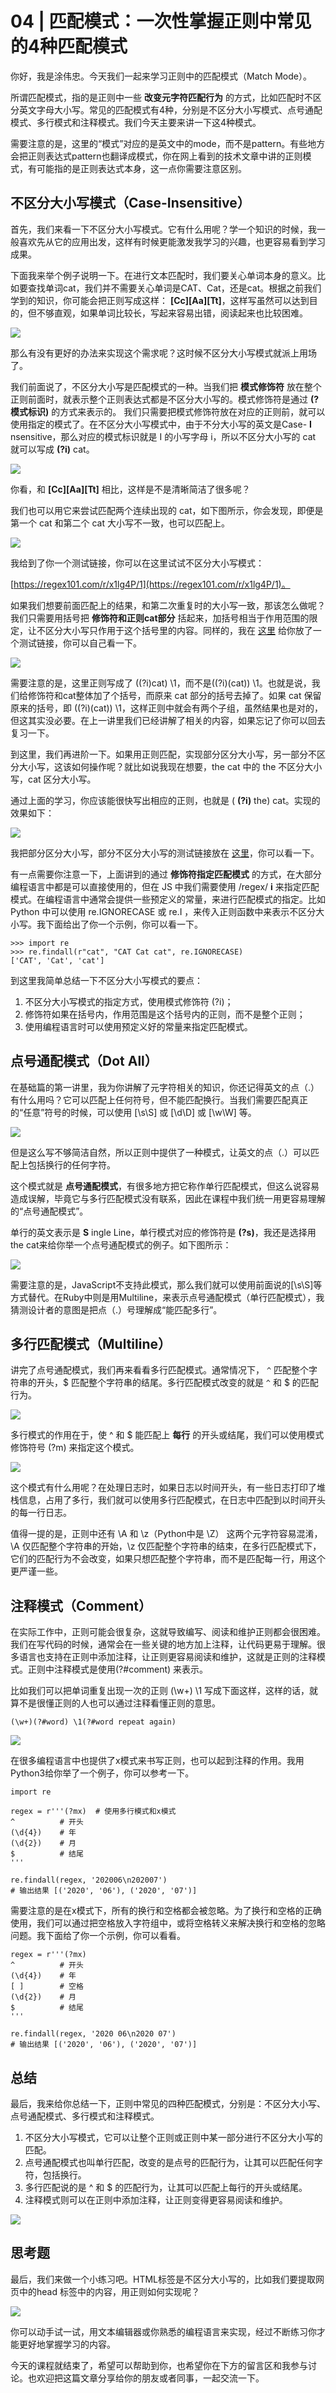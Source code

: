 # 04 | 匹配模式：一次性掌握正则中常见的4种匹配模式
你好，我是涂伟忠。今天我们一起来学习正则中的匹配模式（Match Mode）。

所谓匹配模式，指的是正则中一些 **改变元字符匹配行为** 的方式，比如匹配时不区分英文字母大小写。常见的匹配模式有4种，分别是不区分大小写模式、点号通配模式、多行模式和注释模式。我们今天主要来讲一下这4种模式。

需要注意的是，这里的“模式”对应的是英文中的mode，而不是pattern。有些地方会把正则表达式pattern也翻译成模式，你在网上看到的技术文章中讲的正则模式，有可能指的是正则表达式本身，这一点你需要注意区别。

## 不区分大小写模式（Case-Insensitive）

首先，我们来看一下不区分大小写模式。它有什么用呢？学一个知识的时候，我一般喜欢先从它的应用出发，这样有时候更能激发我学习的兴趣，也更容易看到学习成果。

下面我来举个例子说明一下。在进行文本匹配时，我们要关心单词本身的意义。比如要查找单词cat，我们并不需要关心单词是CAT、Cat，还是cat。根据之前我们学到的知识，你可能会把正则写成这样： **\[Cc\]\[Aa\]\[Tt\]**，这样写虽然可以达到目的，但不够直观，如果单词比较长，写起来容易出错，阅读起来也比较困难。

![](images/250629/334501a163b809125f62821edb1cfb9d.png)

那么有没有更好的办法来实现这个需求呢？这时候不区分大小写模式就派上用场了。

我们前面说了，不区分大小写是匹配模式的一种。当我们把 **模式修饰符** 放在整个正则前面时，就表示整个正则表达式都是不区分大小写的。模式修饰符是通过 **(?模式标识)** 的方式来表示的。 我们只需要把模式修饰符放在对应的正则前，就可以使用指定的模式了。在不区分大小写模式中，由于不分大小写的英文是Case- **I** nsensitive，那么对应的模式标识就是 I 的小写字母 i，所以不区分大小写的 cat 就可以写成 **(?i)** cat。

![](images/250629/f30f895ed1754e1d1a576a59835b9701.png)

你看，和 **\[Cc\]\[Aa\]\[Tt\]** 相比，这样是不是清晰简洁了很多呢？

我们也可以用它来尝试匹配两个连续出现的 cat，如下图所示，你会发现，即便是第一个 cat 和第二个 cat 大小写不一致，也可以匹配上。

![](images/250629/eeb074edfd6d052407130311aff8cae0.png)

我给到了你一个测试链接，你可以在这里试试不区分大小写模式：

[https://regex101.com/r/x1lg4P/1](https://regex101.com/r/x1lg4P/1)。

如果我们想要前面匹配上的结果，和第二次重复时的大小写一致，那该怎么做呢？我们只需要用括号把 **修饰符和正则cat部分** 括起来，加括号相当于作用范围的限定，让不区分大小写只作用于这个括号里的内容。同样的，我在 [这里](https://regex101.com/r/x1lg4P/2) 给你放了一个测试链接，你可以自己看一下。

![](images/250629/b630d1374a88eb1591f223e86f11c37e.png)

需要注意的是，这里正则写成了 ((?i)cat) \\1，而不是((?i)(cat)) \\1。也就是说，我们给修饰符和cat整体加了个括号，而原来 cat 部分的括号去掉了。如果 cat 保留原来的括号，即 ((?i)(cat)) \\1，这样正则中就会有两个子组，虽然结果也是对的，但这其实没必要。在上一讲里我们已经讲解了相关的内容，如果忘记了你可以回去复习一下。

到这里，我们再进阶一下。如果用正则匹配，实现部分区分大小写，另一部分不区分大小写，这该如何操作呢？就比如说我现在想要，the cat 中的 the 不区分大小写，cat 区分大小写。

通过上面的学习，你应该能很快写出相应的正则，也就是 ( **(?i)** the) cat。实现的效果如下：

![](images/250629/802f69e2c0fddf341ada804c20a8767e.png)

我把部分区分大小写，部分不区分大小写的测试链接放在 [这里](https://regex101.com/r/x1lg4P/3)，你可以看一下。

有一点需要你注意一下，上面讲到的通过 **修饰符指定匹配模式** 的方式，在大部分编程语言中都是可以直接使用的，但在 JS 中我们需要使用 /regex/ **i** 来指定匹配模式。在编程语言中通常会提供一些预定义的常量，来进行匹配模式的指定。比如 Python 中可以使用 re.IGNORECASE 或 re.I ，来传入正则函数中来表示不区分大小写。我下面给出了你一个示例，你可以看一下。

```
>>> import re
>>> re.findall(r"cat", "CAT Cat cat", re.IGNORECASE)
['CAT', 'Cat', 'cat']

```

到这里我简单总结一下不区分大小写模式的要点：

1. 不区分大小写模式的指定方式，使用模式修饰符 (?i)；
2. 修饰符如果在括号内，作用范围是这个括号内的正则，而不是整个正则；
3. 使用编程语言时可以使用预定义好的常量来指定匹配模式。

## 点号通配模式（Dot All）

在基础篇的第一讲里，我为你讲解了元字符相关的知识，你还记得英文的点（.）有什么用吗？它可以匹配上任何符号，但不能匹配换行。当我们需要匹配真正的“任意”符号的时候，可以使用 \[\\s\\S\] 或 \[\\d\\D\] 或 \[\\w\\W\] 等。

![](images/250629/e2184c4583ff4f32a14c1cb6f1bc9184.png)

但是这么写不够简洁自然，所以正则中提供了一种模式，让英文的点（.）可以匹配上包括换行的任何字符。

这个模式就是 **点号通配模式**，有很多地方把它称作单行匹配模式，但这么说容易造成误解，毕竟它与多行匹配模式没有联系，因此在课程中我们统一用更容易理解的“点号通配模式”。

单行的英文表示是 **S** ingle Line，单行模式对应的修饰符是 **(?s)**，我还是选择用the cat来给你举一个点号通配模式的例子。如下图所示：

![](images/250629/59b4b56c3d5852b3412185dc3a3de052.png)

需要注意的是，JavaScript不支持此模式，那么我们就可以使用前面说的\[\\s\\S\]等方式替代。在Ruby中则是用Multiline，来表示点号通配模式（单行匹配模式），我猜测设计者的意图是把点（.）号理解成“能匹配多行”。

## 多行匹配模式（Multiline）

讲完了点号通配模式，我们再来看看多行匹配模式。通常情况下， `^` 匹配整个字符串的开头，$ 匹配整个字符串的结尾。多行匹配模式改变的就是 `^` 和 $ 的匹配行为。

![](images/250629/09cbdacb73c7c66423a878f452c87fb9.png)

多行模式的作用在于，使 ^ 和 $ 能匹配上 **每行** 的开头或结尾，我们可以使用模式修饰符号 (?m) 来指定这个模式。

![](images/250629/e3bf8bd8f9d594472a940d4a7e4f2f19.png)

这个模式有什么用呢？在处理日志时，如果日志以时间开头，有一些日志打印了堆栈信息，占用了多行，我们就可以使用多行匹配模式，在日志中匹配到以时间开头的每一行日志。

值得一提的是，正则中还有 \\A 和 \\z（Python中是 \\Z） 这两个元字符容易混淆，\\A 仅匹配整个字符串的开始，\\z 仅匹配整个字符串的结束，在多行匹配模式下，它们的匹配行为不会改变，如果只想匹配整个字符串，而不是匹配每一行，用这个更严谨一些。

## 注释模式（Comment）

在实际工作中，正则可能会很复杂，这就导致编写、阅读和维护正则都会很困难。我们在写代码的时候，通常会在一些关键的地方加上注释，让代码更易于理解。很多语言也支持在正则中添加注释，让正则更容易阅读和维护，这就是正则的注释模式。正则中注释模式是使用(?#comment) 来表示。

比如我们可以把单词重复出现一次的正则 (\\w+) \\1 写成下面这样，这样的话，就算不是很懂正则的人也可以通过注释看懂正则的意思。

```
(\w+)(?#word) \1(?#word repeat again)

```

![](images/250629/44f064fc587d5e5fd3538849b78039ef.png)

在很多编程语言中也提供了x模式来书写正则，也可以起到注释的作用。我用Python3给你举了一个例子，你可以参考一下。

```
import re

regex = r'''(?mx)  # 使用多行模式和x模式
^          # 开头
(\d{4})    # 年
(\d{2})    # 月
$          # 结尾
'''

re.findall(regex, '202006\n202007')
# 输出结果 [('2020', '06'), ('2020', '07')]

```

需要注意的是在x模式下，所有的换行和空格都会被忽略。为了换行和空格的正确使用，我们可以通过把空格放入字符组中，或将空格转义来解决换行和空格的忽略问题。我下面给了你一个示例，你可以看看。

```
regex = r'''(?mx)
^          # 开头
(\d{4})    # 年
[ ]        # 空格
(\d{2})    # 月
$          # 结尾
'''

re.findall(regex, '2020 06\n2020 07')
# 输出结果 [('2020', '06'), ('2020', '07')]

```

## 总结

最后，我来给你总结一下，正则中常见的四种匹配模式，分别是：不区分大小写、点号通配模式、多行模式和注释模式。

1. 不区分大小写模式，它可以让整个正则或正则中某一部分进行不区分大小写的匹配。
2. 点号通配模式也叫单行匹配，改变的是点号的匹配行为，让其可以匹配任何字符，包括换行。
3. 多行匹配说的是 ^ 和 $ 的匹配行为，让其可以匹配上每行的开头或结尾。
4. 注释模式则可以在正则中添加注释，让正则变得更容易阅读和维护。

![](images/250629/f36c2bca74f9bfcc54bb3e4ed53d4aa5.png)

## 思考题

最后，我们来做一个小练习吧。HTML标签是不区分大小写的，比如我们要提取网页中的head 标签中的内容，用正则如何实现呢？

![](images/250629/74504bef5656171815b42899f1600969.png)

你可以动手试一试，用文本编辑器或你熟悉的编程语言来实现，经过不断练习你才能更好地掌握学习的内容。

今天的课程就结束了，希望可以帮助到你，也希望你在下方的留言区和我参与讨论。也欢迎把这篇文章分享给你的朋友或者同事，一起交流一下。